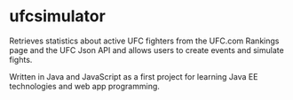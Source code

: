 # ufcsimulator

Retrieves statistics about active UFC fighters from the UFC.com Rankings page and the UFC Json API and allows users to create events and simulate fights.

Written in Java and JavaScript as a first project for learning Java EE technologies and web app programming.

